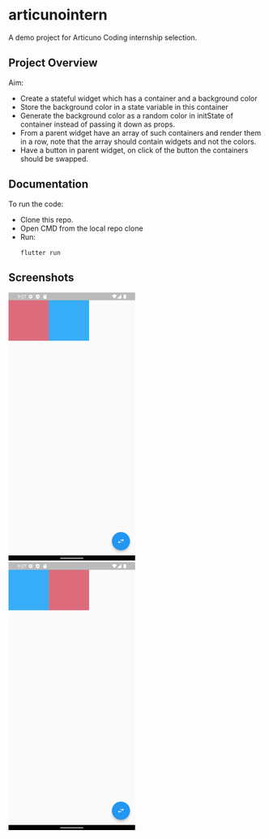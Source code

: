 # articunointern

A demo project for Articuno Coding internship selection.

## Project Overview

Aim: 
- Create a stateful widget which has a container and a background color
- Store the background color in a state variable in this container
- Generate the background color as a random color in initState of container instead of passing it down as
props. 
- From a parent widget have an array of such containers and render them in a row, note that the array
should contain widgets and not the colors.
- Have a button in parent widget, on click of the button the containers should be swapped.

## Documentation
To run the code:
- Clone this repo.
- Open CMD from the local repo clone
- Run:
  ```
  flutter run
  ```
  
## Screenshots
<p>
<img src="https://github.com/beSaif/articunointern/blob/main/assets/ss/before.png" width="250">
&emsp;
<img src="https://github.com/beSaif/articunointern/blob/main/assets/ss/after.png" width="250">
</p>
